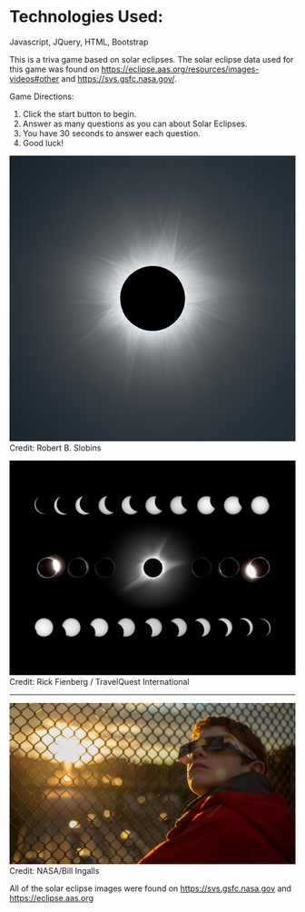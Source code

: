 <h1>Technologies Used:</h1>

Javascript, JQuery, HTML, Bootstrap

This is a triva game based on solar eclipses.  The solar eclipse data used for this game was found on https://eclipse.aas.org/resources/images-videos#other and https://svs.gsfc.nasa.gov/.


Game Directions:
1. Click the start button to begin.
2. Answer as many questions as you can about Solar Eclipses.
3. You have 30 seconds to answer each question. 
4. Good luck!

<!-- ![A Solar Eclipse](assets/images/eclipse-background.jpeg?raw=true "Solar Eclipse") -->


![Screenshot](solareclipse.jpeg)
Credit: Robert B. Slobins

![Screenshot](phases.jpeg)
Credit: Rick Fienberg / TravelQuest International

<hr>

![Screenshot](solarGlasses.jpeg)
Credit: NASA/Bill Ingalls


All of the solar eclipse images were found on https://svs.gsfc.nasa.gov and https://eclipse.aas.org



